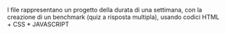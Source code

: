 I file rappresentano un progetto della durata di una settimana, con la creazione di un benchmark (quiz a risposta multipla), usando codici HTML + CSS * JAVASCRIPT
